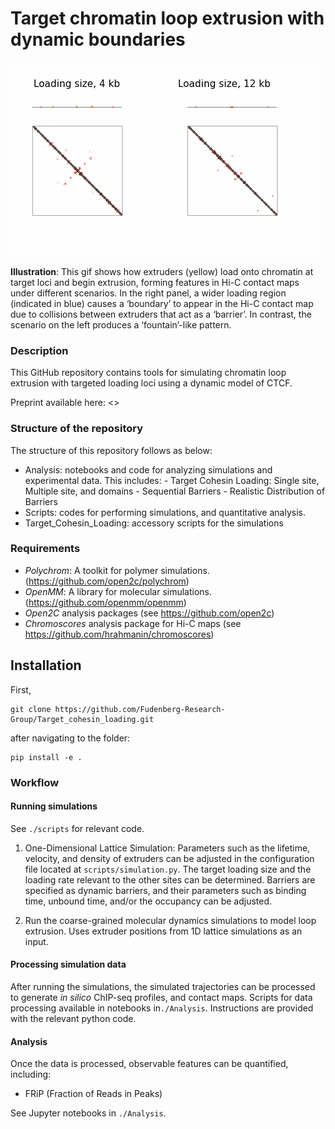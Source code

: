# Target chromatin loop extrusion with dynamic boundaries

![Alt Text](Analysis/output/output_croppeds_.gif)

**Illustration**: This gif shows how extruders (yellow) load onto chromatin at target loci and begin extrusion, forming features in Hi-C contact maps under different scenarios. In the right panel, a wider loading region (indicated in blue) causes a ‘boundary’ to appear in the Hi-C contact map due to collisions between extruders that act as a ‘barrier’. In contrast, the scenario on the left produces a ‘fountain’-like pattern.
<!--
- **Left**: Lattice model showing a simulated genomic region (grey) with a long-lived barrier acting as an anchor (left site, red) and multiple downstream dynamic barrier positions (right three sites, red). The two genomic positions held together by the extruder is depicted with a light arch. If a barrier becomes unbound, an extruder blocked at this site can continue extruding. Note that CTCF can re-bind when the barrier is inside of an extruded loop.
- **Right**: The consequence on 3D genome organization.-->

### Description
This GitHub repository contains tools for simulating chromatin loop extrusion with targeted loading loci using a dynamic model of CTCF.

Preprint available here: <>


### Structure of the repository
The structure of this repository follows as below:
- Analysis: notebooks and code for analyzing simulations and experimental data. This includes:
      - Target Cohesin Loading: Single site, Multiple site, and domains
      - Sequential Barriers
      - Realistic Distribution of Barriers
- Scripts: codes for performing simulations, and quantitative analysis.
- Target_Cohesin_Loading: accessory scripts for the simulations
  
### Requirements
- *Polychrom*: A toolkit for polymer simulations. (https://github.com/open2c/polychrom)
- *OpenMM*: A library for molecular simulations. (https://github.com/openmm/openmm)
- *Open2C* analysis packages (see https://github.com/open2c)
- *Chromoscores* analysis package for Hi-C maps (see https://github.com/hrahmanin/chromoscores)

  
## Installation
First, 

```
git clone https://github.com/Fudenberg-Research-Group/Target_cohesin_loading.git
```
after navigating to the folder:
```
pip install -e .
```

### Workflow
#### Running simulations 
See `./scripts` for relevant code. 
1. One-Dimensional Lattice Simulation: Parameters such as the lifetime, velocity, and density of extruders can be adjusted in the configuration file located at `scripts/simulation.py`. The target loading size and the loading rate relevant to the other sites can be determined. Barriers are specified as dynamic barriers, and their parameters such as binding time, unbound time, and/or the occupancy can be adjusted. 

2. Run the coarse-grained molecular dynamics simulations to model loop extrusion. Uses extruder positions from 1D lattice simulations as an input. 

#### Processing simulation data
After running the simulations, the simulated trajectories can be processed to generate *in silico* ChIP-seq profiles, and contact maps. Scripts for data processing available in notebooks in`./Analysis`. Instructions are provided with the relevant python code.

#### Analysis
Once the data is processed, observable features can be quantified, including:

- FRiP (Fraction of Reads in Peaks)
<!---- TADs (Topologically Associating Domains)
- Dots (loops between barriers)
- Vermicelli (accumulation of extruders on axial structures)
- P(s): contact frequency vs genomic distance-->
  
See Jupyter notebooks in `./Analysis`.



